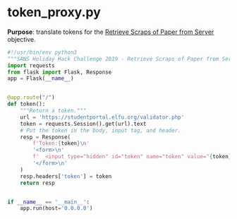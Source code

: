 # token_proxy.py
**Purpose**: translate tokens for the [Retrieve Scraps of Paper from Server](../objectives/o9.md) objective.

```python
#!/usr/bin/env python3
"""SANS Holiday Hack Challenge 2019 - Retrieve Scraps of Paper from Server."""
import requests
from flask import Flask, Response
app = Flask(__name__)


@app.route("/")
def token():
    """Return a token."""
    url = 'https://studentportal.elfu.org/validator.php'
    token = requests.Session().get(url).text
    # Put the token in the body, input tag, and header.
    resp = Response(
        f'Token:{token}\n'
        '<form>\n'
        f'  <input type="hidden" id="token" name="token" value="{token}"/>\n'
        '</form>\n'
    )
    resp.headers['token'] = token
    return resp


if __name__ == '__main__':
    app.run(host='0.0.0.0')
```
